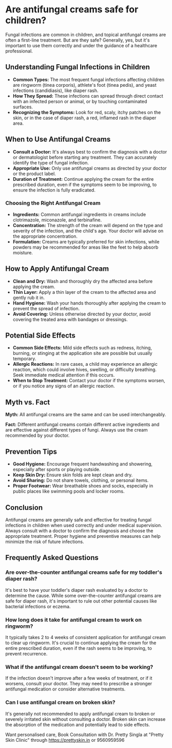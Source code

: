 # Are antifungal creams safe for children?

Fungal infections are common in children, and topical antifungal creams are often a first-line treatment. But are they safe? Generally, yes, but it's important to use them correctly and under the guidance of a healthcare professional.

## Understanding Fungal Infections in Children

*   **Common Types:** The most frequent fungal infections affecting children are ringworm (tinea corporis), athlete's foot (tinea pedis), and yeast infections (candidiasis), like diaper rash.
*   **How They Spread:** These infections can spread through direct contact with an infected person or animal, or by touching contaminated surfaces.
*   **Recognizing the Symptoms:** Look for red, scaly, itchy patches on the skin, or in the case of diaper rash, a red, inflamed rash in the diaper area.

## When to Use Antifungal Creams

*   **Consult a Doctor:** It's always best to confirm the diagnosis with a doctor or dermatologist before starting any treatment. They can accurately identify the type of fungal infection.
*   **Appropriate Use:** Only use antifungal creams as directed by your doctor or the product label.
*   **Duration of Treatment:** Continue applying the cream for the entire prescribed duration, even if the symptoms seem to be improving, to ensure the infection is fully eradicated.

### Choosing the Right Antifungal Cream

*   **Ingredients:** Common antifungal ingredients in creams include clotrimazole, miconazole, and terbinafine.
*   **Concentration:** The strength of the cream will depend on the type and severity of the infection, and the child's age. Your doctor will advise on the appropriate concentration.
*   **Formulation:** Creams are typically preferred for skin infections, while powders may be recommended for areas like the feet to help absorb moisture.

## How to Apply Antifungal Cream

*   **Clean and Dry:** Wash and thoroughly dry the affected area before applying the cream.
*   **Thin Layer:** Apply a thin layer of the cream to the affected area and gently rub it in.
*   **Hand Hygiene:** Wash your hands thoroughly after applying the cream to prevent the spread of infection.
*   **Avoid Covering:** Unless otherwise directed by your doctor, avoid covering the treated area with bandages or dressings.

## Potential Side Effects

*   **Common Side Effects:** Mild side effects such as redness, itching, burning, or stinging at the application site are possible but usually temporary.
*   **Allergic Reactions:** In rare cases, a child may experience an allergic reaction, which could involve hives, swelling, or difficulty breathing. Seek immediate medical attention if this occurs.
*   **When to Stop Treatment:** Contact your doctor if the symptoms worsen, or if you notice any signs of an allergic reaction.

## Myth vs. Fact

**Myth:** All antifungal creams are the same and can be used interchangeably.

**Fact:** Different antifungal creams contain different active ingredients and are effective against different types of fungi. Always use the cream recommended by your doctor.

## Prevention Tips

*   **Good Hygiene:** Encourage frequent handwashing and showering, especially after sports or playing outside.
*   **Keep Skin Dry:** Ensure skin folds are kept clean and dry.
*   **Avoid Sharing:** Do not share towels, clothing, or personal items.
*   **Proper Footwear:** Wear breathable shoes and socks, especially in public places like swimming pools and locker rooms.

## Conclusion

Antifungal creams are generally safe and effective for treating fungal infections in children when used correctly and under medical supervision. Always consult with a doctor to confirm the diagnosis and choose the appropriate treatment. Proper hygiene and preventive measures can help minimize the risk of future infections.

## Frequently Asked Questions

### Are over-the-counter antifungal creams safe for my toddler's diaper rash?

It's best to have your toddler's diaper rash evaluated by a doctor to determine the cause. While some over-the-counter antifungal creams are safe for diaper rash, it's important to rule out other potential causes like bacterial infections or eczema.

### How long does it take for antifungal cream to work on ringworm?

It typically takes 2 to 4 weeks of consistent application for antifungal cream to clear up ringworm. It's crucial to continue applying the cream for the entire prescribed duration, even if the rash seems to be improving, to prevent recurrence.

### What if the antifungal cream doesn't seem to be working?

If the infection doesn't improve after a few weeks of treatment, or if it worsens, consult your doctor. They may need to prescribe a stronger antifungal medication or consider alternative treatments.

### Can I use antifungal cream on broken skin?

It's generally not recommended to apply antifungal cream to broken or severely irritated skin without consulting a doctor. Broken skin can increase the absorption of the medication and potentially lead to side effects.

Want personalised care, Book Consultation with Dr. Pretty Singla at "Pretty Skin Clinic" through https://prettyskin.in or 9560959596
